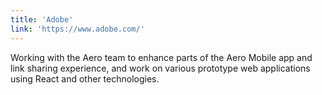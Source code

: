 ```yaml
---
title: 'Adobe'
link: 'https://www.adobe.com/'
---
```


Working with the Aero team to enhance parts of the Aero Mobile app and link sharing experience, and work on various prototype web applications using React and other technologies.

